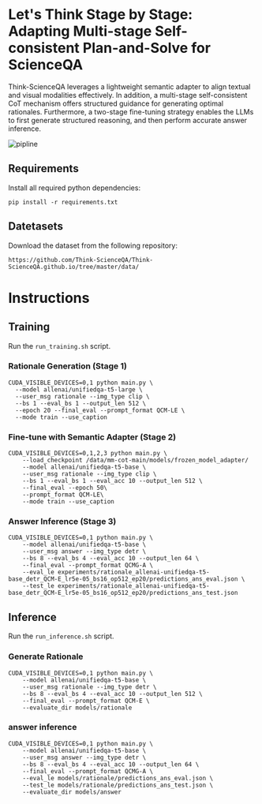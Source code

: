 # Let's Think Stage by Stage: Adapting Multi-stage Self-consistent Plan-and-Solve for ScienceQA

Think-ScienceQA leverages a lightweight semantic adapter to align textual and visual modalities effectively. In addition, a multi-stage self-consistent CoT mechanism offers structured guidance for generating optimal rationales. Furthermore, a two-stage fine-tuning strategy enables the LLMs to first generate structured reasoning, and then perform accurate answer inference.

![pipline](pipline.png)



## Requirements

Install all required python dependencies:

```
pip install -r requirements.txt
```

## Datetasets

Download the dataset from the following repository:

```
https://github.com/Think-ScienceQA/Think-ScienceQA.github.io/tree/master/data/
```

# Instructions

## Training 

Run the `run_training.sh` script.

### **Rationale Generation (Stage 1)**

```
CUDA_VISIBLE_DEVICES=0,1 python main.py \
  --model allenai/unifiedqa-t5-large \
  --user_msg rationale --img_type clip \
  --bs 1 --eval_bs 1 --output_len 512 \
  --epoch 20 --final_eval --prompt_format QCM-LE \
  --mode train --use_caption
```

### Fine-tune with Semantic Adapter (Stage 2)

```
CUDA_VISIBLE_DEVICES=0,1,2,3 python main.py \
    --load_checkpoint /data/mm-cot-main/models/frozen_model_adapter/
    --model allenai/unifiedqa-t5-base \
    --user_msg rationale --img_type clip \
    --bs 1 --eval_bs 1 --eval_acc 10 --output_len 512 \
    --final_eval --epoch 50\
    --prompt_format QCM-LE\
    --mode train --use_caption 
```

### Answer Inference (Stage 3)

```
CUDA_VISIBLE_DEVICES=0,1 python main.py \
    --model allenai/unifiedqa-t5-base \
    --user_msg answer --img_type detr \
    --bs 8 --eval_bs 4 --eval_acc 10 --output_len 64 \
    --final_eval --prompt_format QCMG-A \
    --eval_le experiments/rationale_allenai-unifiedqa-t5-base_detr_QCM-E_lr5e-05_bs16_op512_ep20/predictions_ans_eval.json \
    --test_le experiments/rationale_allenai-unifiedqa-t5-base_detr_QCM-E_lr5e-05_bs16_op512_ep20/predictions_ans_test.json
```

## Inference 

Run the `run_inference.sh` script.

### **Generate Rationale**

```
CUDA_VISIBLE_DEVICES=0,1 python main.py \
    --model allenai/unifiedqa-t5-base \
    --user_msg rationale --img_type detr \
    --bs 8 --eval_bs 4 --eval_acc 10 --output_len 512 \
    --final_eval --prompt_format QCM-E \
    --evaluate_dir models/rationale

```

### answer inference

```
CUDA_VISIBLE_DEVICES=0,1 python main.py \
    --model allenai/unifiedqa-t5-base \
    --user_msg answer --img_type detr \
    --bs 8 --eval_bs 4 --eval_acc 10 --output_len 64 \
    --final_eval --prompt_format QCMG-A \
    --eval_le models/rationale/predictions_ans_eval.json \
    --test_le models/rationale/predictions_ans_test.json \
    --evaluate_dir models/answer
```